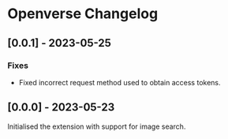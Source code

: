 # Openverse Changelog

## [0.0.1] - 2023-05-25

### Fixes

- Fixed incorrect request method used to obtain access tokens.

## [0.0.0] - 2023-05-23

Initialised the extension with support for image search.
